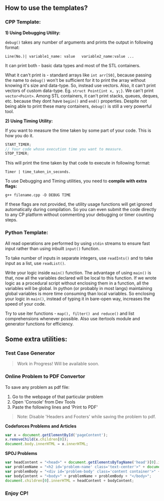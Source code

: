 
## How to use the templates?

### CPP Template:

**1) Using Debugging Utility:**

`debug()` takes any number of arguments and prints the output in following format:

```
Line(No.)| variable1_name: value   variable2_name:value ...
```

It can print both - basic data types and most of the STL containers. 

What it can't print is - standard arrays like `int arr[50]`, because passing the name to `debug()` won't be sufficient for it to print the array without knowing it's size and data-type. So, instead use vectors. Also, it can't print vectors of custom data-type. Eg. `struct Point{int x, y;}`. We can't print `vector<Point>`. Among STL containers, it can't print stacks, queues, deques, etc. because they dont have `begin()` and `end()` properties. Despite not being able to print these many containers, `debug()` is still a very powerful tool.

**2) Using Timing Utility:**

If you want to measure the time taken by some part of your code. This is how you do it.

```cpp
START_TIMER;
// Your code whose execution time you want to measure.
STOP_TIMER;
```
This will print the time taken by that code to execute in following format:

```Timer | time_taken_in_seconds.```

To use Debugging and Timing utilities, you need to **compile with extra flags:**

`g++ filename.cpp -D DEBUG TIME`

If these flags are not provided, the utility usage functions will get ignored automatically during compilation. So you can even submit the code directly to any CP platform without commenting your debugging or timer counting steps.

### Python Template:

All read operations are performed by using `stdin` streams to ensure fast input rather than using inbuilt `input()` function. 

To take number of inputs in separate integers, use `readInts()`  and to take input as a list, use `readList()`.

Write your logic inside `main()` function. The advantage of using `main()` is that, now all the variables declared will be local to this function. If we wrote logic as a procedural script without enclosing them in a function, all the variables will be global. In python (or probably in most langs) maintaining global variables is more time consuming than local variables. So enclosing your logic in `main()`, instead of typing it in bare-open way, increases the speed of your code.

Try to use iter functions - `map(), filter() and reduce()` and list comprehensions whenever possible. Also use itertools module and generator functions for efficiency.

## Some extra utilities:

### Test Case Generator

> Work in Progress! Will be available soon.

### Online Problem to PDF Convertor

To save any problem as pdf file: 
1. Go to the webpage of that particular problem
2. Open 'Console' from Dev Tools
3. Paste the following lines and 'Print to PDF'
> Note: Disable 'Headers and Footers' while saving the problem to pdf.

**Codeforces Problems and Articles**
```javascript
var x = document.getElementById('pageContent'); 
x.removeChild(x.children[0]);
document.body.innerHTML = x.innerHTML;
```

**SPOJ Problems**
```javascript
var headContent = "<head>" + document.getElementsByTagName('head')[0].innerHTML + "</head>";
var problemName = "<h2 id='problem-name' class='text-center'>" + document.getElementById('problem-name').innerHTML + "</h2>";
var problemBody = "<div id='problem-body' class='content container'>" + document.getElementById('problem-body').innerHTML + "</div>";
var bodyContent = "<body>" + problemName + problemBody + "</body>";
document.children[0].innerHTML = headContent + bodyContent;
```

### Enjoy CP!